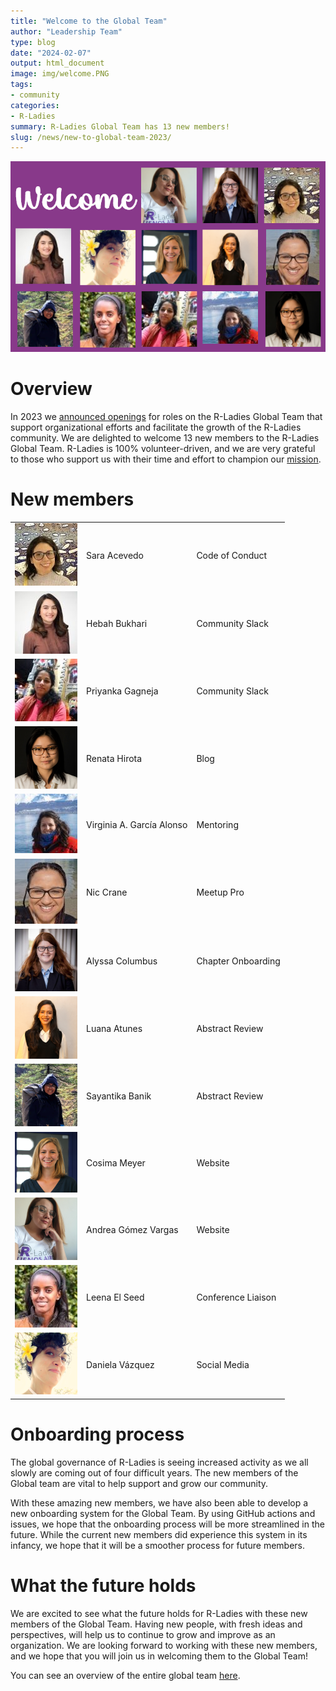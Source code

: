 ```yaml
---
title: "Welcome to the Global Team"
author: "Leadership Team"
type: blog
date: "2024-02-07"
output: html_document
image: img/welcome.PNG
tags: 
- community
categories: 
- R-Ladies
summary: R-Ladies Global Team has 13 new members!
slug: /news/new-to-global-team-2023/
---
```


![Thumbnail photos of 13 new global team members on purple background with text `Welcome`.](img/welcome.PNG)

# Overview

In 2023 we [announced openings](https://rladies.org/news/2023-04-11-global-team-recruiting/) for roles on the R-Ladies Global Team that support organizational efforts and facilitate the growth of the R-Ladies community.
We are delighted to welcome 13 new members to the R-Ladies Global Team.
R-Ladies is 100% volunteer-driven, and we are very grateful to those who 
support us with their time and effort to champion our [mission](https://rladies.org/about-us/mission/).



# New members

|                                     |                           |                    |
|-------------------------------------|---------------------------|--------------------|
| ![](img/sara_acevedo.jpg)           | Sara Acevedo              | Code of Conduct    |
| ![](img/hebah_bukhari.jpg)          | Hebah Bukhari             | Community Slack    |
| ![](img/priyanka_gagneja.jpg)       | Priyanka Gagneja          | Community Slack    |
| ![](img/renata_hirota.png)          | Renata Hirota             | Blog               |
| ![](img/virginia_garcia_alonso.jpg) | Virginia A. García Alonso | Mentoring          |
| ![](img/nic_crane.jpg)              | Nic Crane                 | Meetup Pro         |
| ![](img/alyssa_columbus.png)        | Alyssa Columbus           | Chapter Onboarding |
| ![](img/luana_atunes.png)           | Luana Atunes              | Abstract Review    |
| ![](img/sayantika_banik.png)        | Sayantika Banik           | Abstract Review    |
| ![](img/cosima_meyer.png)           | Cosima Meyer              | Website            |
| ![](img/andrea_gomez_vargas.png)    | Andrea Gómez Vargas       | Website            |
| ![](img/leena_el_seed.jpg)          | Leena El Seed             | Conference Liaison |
| ![](img/daniela_vazquez.png)        | Daniela Vázquez           | Social Media       |

# Onboarding process
The global governance of R-Ladies is seeing increased activity as we all  slowly are
coming out of four difficult years. The new members of the Global team are vital to
help support and grow our community.

With these amazing new members, we have also been able to develop
a new onboarding system for the Global Team. By using GitHub actions
and issues, we hope that the onboarding process will be more streamlined
in the future.
While the current new members did experience this system in its infancy,
we hope that it will be a smoother process for future members.

# What the future holds

We are excited to see what the future holds for R-Ladies with these new
members of the Global Team. Having new people, with fresh ideas and 
perspectives, will help us to continue to grow and improve as an organization.
We are looking forward to working with these new members, and we hope
that you will join us in welcoming them to the Global Team!

You can see an overview of the entire global team [here](/about-us/global-team/).


